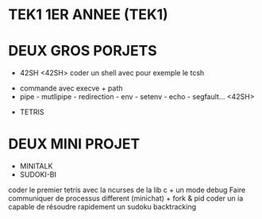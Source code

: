 # TEK1 1ER ANNEE (TEK1)

# DEUX GROS PORJETS
- 42SH
<42SH>
coder un shell avec pour exemple le tcsh
+ commande avec execve + path
+ pipe - mutlipipe - redirection - env - setenv - echo - segfault...
<42SH>
- TETRIS

# DEUX MINI PROJET
- MINITALK
- SUDOKI-BI



<TETRIS>
coder le premier tetris avec la ncurses de la lib c
+ un mode debug

<MINITALK>
Faire communiquer de processus different (minichat)
+ fork & pid

<SUDOKI-BI>
coder un ia capable de résoudre rapidement un sudoku
backtracking
